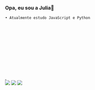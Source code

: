 ### Opa, eu sou a Julia👋
    • Atualmente estudo JavaScript e Python
    
<div>
         <a href="https://www.github.com/enJuiada">
         <img height="180cm" scr="https://github-readme-stats.vercel.app/api?username=enjuiada&show_icons=true&theme=nightowl"/>
         <img height="180cm" scr="https://github-readme-stats.vercel.app/api/top-langs/?username=enjuiada&layout=compact"/>
</div>
        
<div>
         <a href="https://www.reddit.com/user/enJuiada/" target="_blank"><img src="https://img.shields.io/badge/Reddit-FF4500?style=for-the-badge&logo=reddit&logoColor=white" target="_blank"></a>
          <a href="https://youtube.com/channel/UCn0Tg8gNIH2n2_LcCJw7Xmg" target="_blank"><img src="https://img.shields.io/badge/YouTube-FF0000?style=for-the-badge&logo=youtube&logoColor=white" target="_blank"></a>
         <a href="https://www.instagram.com/enjuiada" target="_blank"><img src="https://img.shields.io/badge/Instagram-E4405F?style=for-the-badge&logo=instagram&logoColor=white" target="_blank"></a>
</div>





